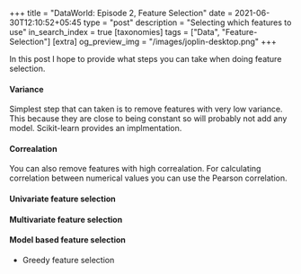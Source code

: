 +++
title = "DataWorld: Episode 2, Feature Selection"
date = 2021-06-30T12:10:52+05:45
type = "post"
description = "Selecting which features to use"
in_search_index = true
[taxonomies]
tags = ["Data", "Feature-Selection"]
[extra]
og_preview_img = "/images/joplin-desktop.png"
+++

In this post I hope to provide what steps you can take when doing feature selection. 

#### Variance

Simplest step that can taken is to remove features with very low variance. This because they are close to being constant so will probably not add any model. Scikit-learn provides an implmentation. 

#### Correalation 

You can also remove features with high correalation. For calculating correlation between numerical values you can use the Pearson correlation. 

####  Univariate feature selection 

#### Multivariate feature selection

#### Model based feature selection

- Greedy feature selection
